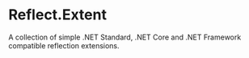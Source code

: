 # Reflect.Extent
A collection of simple .NET Standard, .NET Core and .NET Framework compatible reflection extensions.
